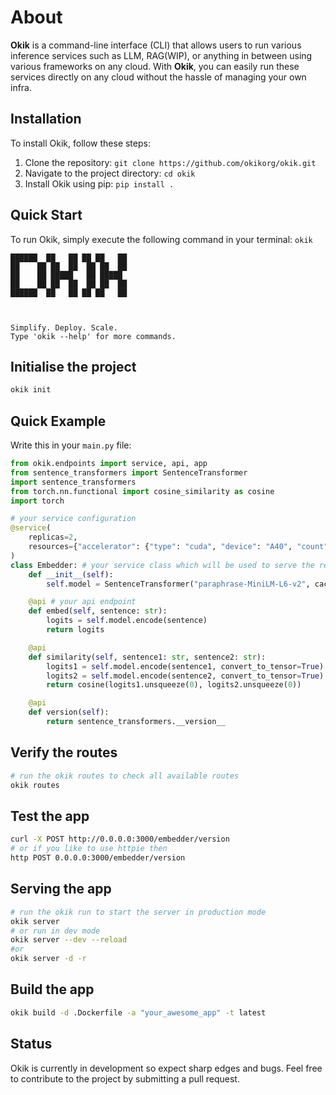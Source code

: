 # About

**Okik** is a command-line interface (CLI) that allows users to run various inference services such as LLM, RAG(WIP), or anything in between using various frameworks on any cloud. With **Okik**, you can easily run these services directly on any cloud without the hassle of managing your own infra.

## Installation

To install Okik, follow these steps:

1. Clone the repository: `git clone https://github.com/okikorg/okik.git`
2. Navigate to the project directory: `cd okik`
3. Install Okik using pip: `pip install .`

## Quick Start

To run Okik, simply execute the following command in your terminal:
`okik`
```
██████  ██   ██ ██ ██   ██
██    ██ ██  ██  ██ ██  ██
██    ██ █████   ██ █████
██    ██ ██  ██  ██ ██  ██
██████  ██   ██ ██ ██   ██



Simplify. Deploy. Scale.
Type 'okik --help' for more commands.
```

## Initialise the project
```bash
okik init
```

## Quick Example
Write this in your `main.py` file:

```python
from okik.endpoints import service, api, app
from sentence_transformers import SentenceTransformer
import sentence_transformers
from torch.nn.functional import cosine_similarity as cosine
import torch

# your service configuration
@service(
    replicas=2,
    resources={"accelerator": {"type": "cuda", "device": "A40", "count": 2}}
)
class Embedder: # your service class which will be used to serve the requests
    def __init__(self):
        self.model = SentenceTransformer("paraphrase-MiniLM-L6-v2", cache_folder=".okik/cache")

    @api # your api endpoint
    def embed(self, sentence: str):
        logits = self.model.encode(sentence)
        return logits

    @api
    def similarity(self, sentence1: str, sentence2: str):
        logits1 = self.model.encode(sentence1, convert_to_tensor=True)
        logits2 = self.model.encode(sentence2, convert_to_tensor=True)
        return cosine(logits1.unsqueeze(0), logits2.unsqueeze(0))

    @api
    def version(self):
        return sentence_transformers.__version__
```

## Verify the routes
```bash
# run the okik routes to check all available routes
okik routes
```

## Test the app
```bash
curl -X POST http://0.0.0.0:3000/embedder/version
# or if you like to use httpie then
http POST 0.0.0.0:3000/embedder/version
```

## Serving the app
```bash
# run the okik run to start the server in production mode
okik server
# or run in dev mode
okik server --dev --reload
#or
okik server -d -r
```

## Build the app
```bash
okik build -d .Dockerfile -a "your_awesome_app" -t latest
```

## Status

Okik is currently in development so expect sharp edges and bugs. Feel free to contribute to the project by submitting a pull request.
